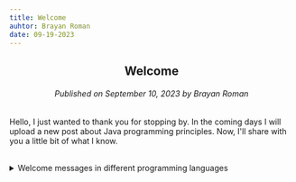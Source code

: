 ```yaml
---
title: Welcome
auhtor: Brayan Roman
date: 09-19-2023
---
```


## <center>Welcome</center>
###### <center>Published on September 10, 2023 by Brayan Roman</center>

Hello, I just wanted to thank you for stopping by. In the coming days I will upload a new post about Java programming principles. Now, I'll share with you a little bit of what I know.


<br>

<details>
    <summary>Welcome messages in different programming languages</summary>
<br>

<center>**Java**</center>

```java
public class WelcomeMessage {
    public static void main(String args[]) {
      System.out.println("Welcome!");
    }
}
```

<center>You can run it in your browser [from here](https://jdoodle.com/ia/MMq){:target="_blank"}.</center>

<br>

<center>**Dlang**</center>

```D
import std : writeln;

void main() {
    writeln("Welcome!");
}
```
<center>You can run it in your browser [from here](https://run.dlang.io/is/1uOxTx){:target="_blank"}.</center>

<br>

<center>**Kotlin**</center>

```Kotlin
fun main() {
    println("Welcome!");
}
```
<center>You can run it in your browser [from here](https://pl.kotl.in/239dBASN2){:target="_blank"}.</center>

<br>

<center>**Rust**</center>

```Rust
fn main() {
    println!("Welcome!");
}
```
<center>You can run it in your browser [from here](https://play.rust-lang.org/?version=stable&mode=debug&edition=2021&gist=07d3b1a0630fe7f107c832e70cb2e27f){:target="_blank"}.</center>

</details>

<!-- <details>
    <summary>Actualizaciones</summary>
    <blockquote>
        - Sin actualizaciones.
    <blockquote>
</details> -->
